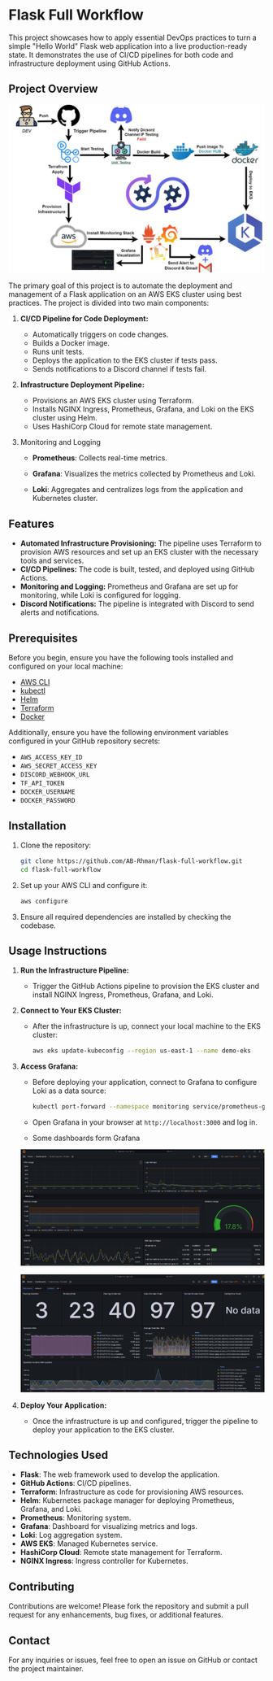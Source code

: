 
# Flask Full Workflow

This project showcases how to apply essential DevOps practices to turn a simple "Hello World" Flask web application into a live production-ready state. It demonstrates the use of CI/CD pipelines for both code and infrastructure deployment using GitHub Actions.

## Project Overview

![Workflow](images\workflow.jpg)

The primary goal of this project is to automate the deployment and management of a Flask application on an AWS EKS cluster using best practices. The project is divided into two main components:

1. **CI/CD Pipeline for Code Deployment:**
   - Automatically triggers on code changes.
   - Builds a Docker image.
   - Runs unit tests.
   - Deploys the application to the EKS cluster if tests pass.
   - Sends notifications to a Discord channel if tests fail.

2. **Infrastructure Deployment Pipeline:**
   - Provisions an AWS EKS cluster using Terraform.
   - Installs NGINX Ingress, Prometheus, Grafana, and Loki on the EKS cluster using Helm.
   - Uses HashiCorp Cloud for remote state management.

3. Monitoring and Logging

   - **Prometheus**: Collects real-time metrics.
   
   - **Grafana**: Visualizes the metrics collected by Prometheus and Loki.
   
   - **Loki**: Aggregates and centralizes logs from the application and Kubernetes cluster. 
## Features

- **Automated Infrastructure Provisioning:** The pipeline uses Terraform to provision AWS resources and set up an EKS cluster with the necessary tools and services.
- **CI/CD Pipelines:** The code is built, tested, and deployed using GitHub Actions.
- **Monitoring and Logging:** Prometheus and Grafana are set up for monitoring, while Loki is configured for logging.
- **Discord Notifications:** The pipeline is integrated with Discord to send alerts and notifications.

## Prerequisites

Before you begin, ensure you have the following tools installed and configured on your local machine:

- [AWS CLI](https://docs.aws.amazon.com/cli/latest/userguide/getting-started-install.html)
- [kubectl](https://kubernetes.io/docs/tasks/tools/)
- [Helm](https://helm.sh/docs/intro/install/)
- [Terraform](https://developer.hashicorp.com/terraform/downloads)
- [Docker](https://docs.docker.com/get-docker/)

Additionally, ensure you have the following environment variables configured in your GitHub repository secrets:

- `AWS_ACCESS_KEY_ID`
- `AWS_SECRET_ACCESS_KEY`
- `DISCORD_WEBHOOK_URL`
- `TF_API_TOKEN`
- `DOCKER_USERNAME`
- `DOCKER_PASSWORD`

## Installation

1. Clone the repository:
   ```bash
   git clone https://github.com/AB-Rhman/flask-full-workflow.git
   cd flask-full-workflow
   ```

2. Set up your AWS CLI and configure it:
   ```bash
   aws configure
   ```

3. Ensure all required dependencies are installed by checking the codebase.

## Usage Instructions

1. **Run the Infrastructure Pipeline:**
   - Trigger the GitHub Actions pipeline to provision the EKS cluster and install NGINX Ingress, Prometheus, Grafana, and Loki.

2. **Connect to Your EKS Cluster:**
   - After the infrastructure is up, connect your local machine to the EKS cluster:
     ```bash
     aws eks update-kubeconfig --region us-east-1 --name demo-eks
     ```

3. **Access Grafana:**
   - Before deploying your application, connect to Grafana to configure Loki as a data source:
     ```bash
     kubectl port-forward --namespace monitoring service/prometheus-grafana 3000:80
     ```
   - Open Grafana in your browser at `http://localhost:3000` and log in.

   - Some dashboards form Grafana

   ![Node](images\node.png)

   ![Kubelet](images\kubelet.png)


4. **Deploy Your Application:**
   - Once the infrastructure is up and configured, trigger the pipeline to deploy your application to the EKS cluster.

## Technologies Used

- **Flask**: The web framework used to develop the application.
- **GitHub Actions**: CI/CD pipelines.
- **Terraform**: Infrastructure as code for provisioning AWS resources.
- **Helm**: Kubernetes package manager for deploying Prometheus, Grafana, and Loki.
- **Prometheus**: Monitoring system.
- **Grafana**: Dashboard for visualizing metrics and logs.
- **Loki**: Log aggregation system.
- **AWS EKS**: Managed Kubernetes service.
- **HashiCorp Cloud**: Remote state management for Terraform.
- **NGINX Ingress**: Ingress controller for Kubernetes.

## Contributing

Contributions are welcome! Please fork the repository and submit a pull request for any enhancements, bug fixes, or additional features.

## Contact

For any inquiries or issues, feel free to open an issue on GitHub or contact the project maintainer.
